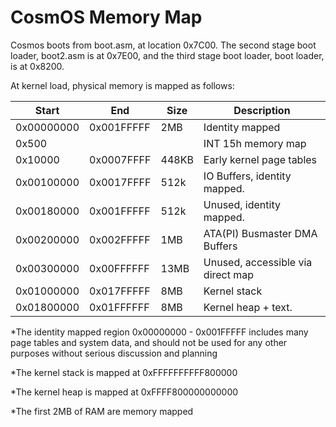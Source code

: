 
# CosmOS Memory Map

Cosmos boots from boot.asm, at location 0x7C00.  The second stage boot loader, boot2.asm is at 0x7E00, and the third stage boot loader, boot loader, is at 0x8200.

At kernel load, physical memory is mapped as follows:

| Start      | End        | Size    | Description                       |
|------------|------------|---------|-----------------------------------|
| 0x00000000 | 0x001FFFFF | 2MB     | Identity mapped                   |
| 0x500      |            |         | INT 15h memory map                |
| 0x10000    | 0x0007FFFF | 448KB   | Early kernel page tables          |
| 0x00100000 | 0x0017FFFF | 512k    | IO Buffers, identity mapped.      |
| 0x00180000 | 0x001FFFFF | 512k    | Unused, identity mapped.          |
| 0x00200000 | 0x002FFFFF | 1MB     | ATA(PI) Busmaster DMA Buffers     |
| 0x00300000 | 0x00FFFFFF | 13MB    | Unused, accessible via direct map |
| 0x01000000 | 0x017FFFFF | 8MB     | Kernel stack			            |
| 0x01800000 | 0x01FFFFFF | 8MB     | Kernel heap + text.               |


*The identity mapped region 0x00000000 - 0x001FFFFF includes many page tables and system data, and should not be used for any other purposes without serious discussion and planning

*The kernel stack is mapped at 0xFFFFFFFFFF800000

*The kernel heap is mapped at 0xFFFF800000000000

*The first 2MB of RAM are memory mapped

